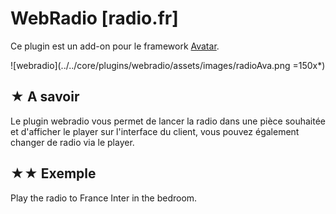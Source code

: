 # WebRadio [radio.fr]

Ce plugin est un add-on pour le framework [Avatar](https://github.com/Avatar-Home-Automation/A.V.A.T.A.R-Server).

![webradio](../../core/plugins/webradio/assets/images/radioAva.png =150x*)

## ★ A savoir
Le plugin webradio vous permet de lancer la radio dans une pièce souhaitée et d'afficher le player sur l'interface du client, vous pouvez également changer de radio via le player.

## ★★ Exemple
Play the radio to France Inter in the bedroom.

<br><br><br>